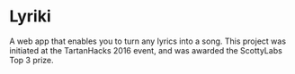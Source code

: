 # Lyriki
A web app that enables you to turn any lyrics into a song. This project was initiated at the TartanHacks 2016 event, and was awarded the ScottyLabs Top 3 prize.
